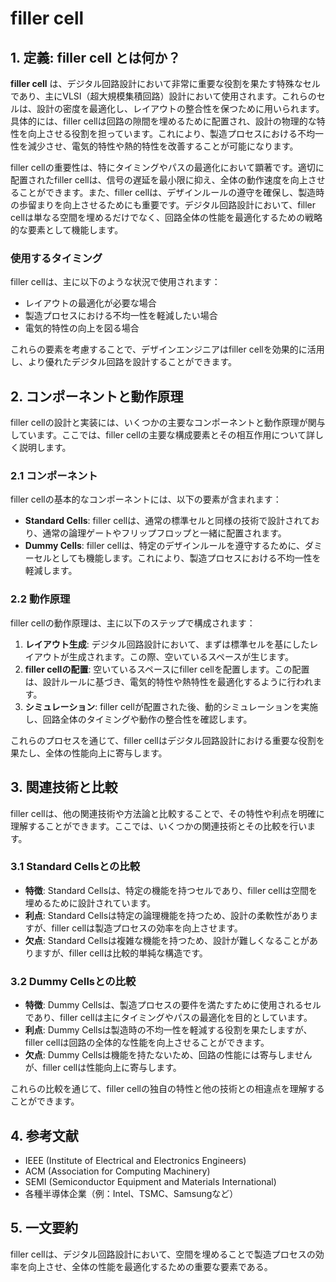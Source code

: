 # filler cell

## 1. 定義: **filler cell** とは何か？
**filler cell** は、デジタル回路設計において非常に重要な役割を果たす特殊なセルであり、主にVLSI（超大規模集積回路）設計において使用されます。これらのセルは、設計の密度を最適化し、レイアウトの整合性を保つために用いられます。具体的には、filler cellは回路の隙間を埋めるために配置され、設計の物理的な特性を向上させる役割を担っています。これにより、製造プロセスにおける不均一性を減少させ、電気的特性や熱的特性を改善することが可能になります。

filler cellの重要性は、特にタイミングやパスの最適化において顕著です。適切に配置されたfiller cellは、信号の遅延を最小限に抑え、全体の動作速度を向上させることができます。また、filler cellは、デザインルールの遵守を確保し、製造時の歩留まりを向上させるためにも重要です。デジタル回路設計において、filler cellは単なる空間を埋めるだけでなく、回路全体の性能を最適化するための戦略的な要素として機能します。

### 使用するタイミング
filler cellは、主に以下のような状況で使用されます：
- レイアウトの最適化が必要な場合
- 製造プロセスにおける不均一性を軽減したい場合
- 電気的特性の向上を図る場合

これらの要素を考慮することで、デザインエンジニアはfiller cellを効果的に活用し、より優れたデジタル回路を設計することができます。

## 2. コンポーネントと動作原理
filler cellの設計と実装には、いくつかの主要なコンポーネントと動作原理が関与しています。ここでは、filler cellの主要な構成要素とその相互作用について詳しく説明します。

### 2.1 コンポーネント
filler cellの基本的なコンポーネントには、以下の要素が含まれます：
- **Standard Cells**: filler cellは、通常の標準セルと同様の技術で設計されており、通常の論理ゲートやフリップフロップと一緒に配置されます。
- **Dummy Cells**: filler cellは、特定のデザインルールを遵守するために、ダミーセルとしても機能します。これにより、製造プロセスにおける不均一性を軽減します。

### 2.2 動作原理
filler cellの動作原理は、主に以下のステップで構成されます：
1. **レイアウト生成**: デジタル回路設計において、まずは標準セルを基にしたレイアウトが生成されます。この際、空いているスペースが生じます。
2. **filler cellの配置**: 空いているスペースにfiller cellを配置します。この配置は、設計ルールに基づき、電気的特性や熱特性を最適化するように行われます。
3. **シミュレーション**: filler cellが配置された後、動的シミュレーションを実施し、回路全体のタイミングや動作の整合性を確認します。

これらのプロセスを通じて、filler cellはデジタル回路設計における重要な役割を果たし、全体の性能向上に寄与します。

## 3. 関連技術と比較
filler cellは、他の関連技術や方法論と比較することで、その特性や利点を明確に理解することができます。ここでは、いくつかの関連技術とその比較を行います。

### 3.1 Standard Cellsとの比較
- **特徴**: Standard Cellsは、特定の機能を持つセルであり、filler cellは空間を埋めるために設計されています。
- **利点**: Standard Cellsは特定の論理機能を持つため、設計の柔軟性がありますが、filler cellは製造プロセスの効率を向上させます。
- **欠点**: Standard Cellsは複雑な機能を持つため、設計が難しくなることがありますが、filler cellは比較的単純な構造です。

### 3.2 Dummy Cellsとの比較
- **特徴**: Dummy Cellsは、製造プロセスの要件を満たすために使用されるセルであり、filler cellは主にタイミングやパスの最適化を目的としています。
- **利点**: Dummy Cellsは製造時の不均一性を軽減する役割を果たしますが、filler cellは回路の全体的な性能を向上させることができます。
- **欠点**: Dummy Cellsは機能を持たないため、回路の性能には寄与しませんが、filler cellは性能向上に寄与します。

これらの比較を通じて、filler cellの独自の特性と他の技術との相違点を理解することができます。

## 4. 参考文献
- IEEE (Institute of Electrical and Electronics Engineers)
- ACM (Association for Computing Machinery)
- SEMI (Semiconductor Equipment and Materials International)
- 各種半導体企業（例：Intel、TSMC、Samsungなど）

## 5. 一文要約
filler cellは、デジタル回路設計において、空間を埋めることで製造プロセスの効率を向上させ、全体の性能を最適化するための重要な要素である。